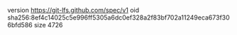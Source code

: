 version https://git-lfs.github.com/spec/v1
oid sha256:8ef4c14025c5e996ff5305a6dc0ef328a2f83bf702a11249eca673f306bfd586
size 4726
